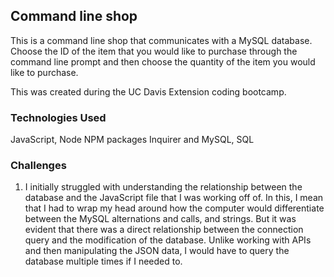 ## Command line shop

This is a command line shop that communicates with a MySQL database. Choose the ID of the item that you would like to purchase through the command line prompt and then choose the quantity of the item you would like to purchase. 

This was created during the UC Davis Extension coding bootcamp.

### Technologies Used

JavaScript, Node NPM packages Inquirer and MySQL, SQL

### Challenges 

1. I initially struggled with understanding the relationship between the database and the JavaScript file that I was working off of. In this, I mean that I had to wrap my head around how the computer would differentiate between the MySQL alternations and calls, and strings. But it was evident that there was a direct relationship between the connection query and the modification of the database. Unlike working with APIs and then manipulating the JSON data, I would have to query the database multiple times if I needed to. 